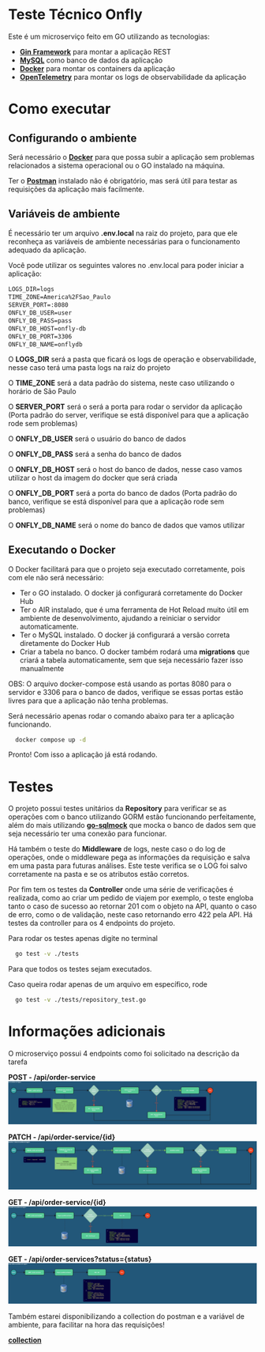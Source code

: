 
# Teste Técnico Onfly

Este é um microserviço feito em GO utilizando as tecnologias:
* **[Gin Framework](https://github.com/gin-gonic/gin)** para montar a aplicação REST
* **[MySQL](https://www.mysql.com/)** como banco de dados da aplicação
* **[Docker](https://www.docker.com/)** para montar os containers da aplicação
* **[OpenTelemetry](https://opentelemetry.io/docs/languages/go/)** para montar os logs de observabilidade da aplicação

# Como executar

**Configurando o ambiente**
---

Será necessário o **[Docker](https://www.docker.com/)** para que possa subir a aplicação sem problemas relacionados a sistema operacional ou o GO instalado na máquina. 

Ter o **[Postman](https://www.postman.com/)** instalado não é obrigatório, mas será útil para testar as requisições da aplicação mais facilmente.

**Variáveis de ambiente**
---

É necessário ter um arquivo **.env.local** na raiz do projeto, para que ele reconheça as variáveis de ambiente necessárias para o funcionamento adequado da aplicação.

Você pode utilizar os seguintes valores no .env.local para poder iniciar a aplicação:

```shell
LOGS_DIR=logs
TIME_ZONE=America%2FSao_Paulo
SERVER_PORT=:8080
ONFLY_DB_USER=user
ONFLY_DB_PASS=pass
ONFLY_DB_HOST=onfly-db
ONFLY_DB_PORT=3306
ONFLY_DB_NAME=onflydb
```

O **LOGS_DIR** será a pasta que ficará os logs de operação e observabilidade, nesse caso terá uma pasta logs na raiz do projeto

O **TIME_ZONE** será a data padrão do sistema, neste caso utilizando o horário de São Paulo

O **SERVER_PORT** será o será a porta para rodar o servidor da aplicação (Porta padrão do server, verifique se está disponível para que a aplicação rode sem problemas)

O **ONFLY_DB_USER** será o usuário do banco de dados

O **ONFLY_DB_PASS** será a senha do banco de dados

O **ONFLY_DB_HOST** será o host do banco de dados, nesse caso vamos utilizar o host da imagem do docker que será criada

O **ONFLY_DB_PORT** será a porta do banco de dados (Porta padrão do banco, verifique se está disponível para que a aplicação rode sem problemas)

O **ONFLY_DB_NAME** será o nome do banco de dados que vamos utilizar

**Executando o Docker**
---

O Docker facilitará para que o projeto seja executado corretamente, pois com ele não será necessário:

* Ter o GO instalado. O docker já configurará corretamente do Docker Hub
* Ter o AIR instalado, que é uma ferramenta de Hot Reload muito útil em ambiente de desenvolvimento, ajudando a reiniciar o servidor automaticamente.
* Ter o MySQL instalado. O docker já configurará a versão correta diretamente do Docker Hub
* Criar a tabela no banco. O docker também rodará uma **migrations** que criará a tabela automaticamente, sem que seja necessário fazer isso manualmente

OBS: O arquivo docker-compose está usando as portas 8080 para o servidor e 3306 para o banco de dados, verifique se essas portas estão livres para que a aplicação não tenha problemas.

Será necessário apenas rodar o comando abaixo para ter a aplicação funcionando.

```bash
  docker compose up -d
```

Pronto! Com isso a aplicação já está rodando.

# Testes

O projeto possui testes unitários da **Repository** para verificar se as operações com o banco utilizando GORM estão funcionando perfeitamente, além do mais utilizando **[go-sqlmock](https://github.com/DATA-DOG/go-sqlmock)** que mocka o banco de dados sem que seja necessário ter uma conexão para funcionar.

Há também o teste do **Middleware** de logs, neste caso o do log de operações, onde o middleware pega as informações da requisição e salva em uma pasta para futuras análises. Este teste verifica se o LOG foi salvo corretamente na pasta e se os atributos estão corretos.

Por fim tem os testes da **Controller** onde uma série de verificações é realizada, como ao criar um pedido de viajem por exemplo, o teste engloba tanto o caso de sucesso ao retornar 201 com o objeto na API, quanto o caso de erro, como o de validação, neste caso retornando erro 422 pela API. Há testes da controller para os 4 endpoints do projeto.

Para rodar os testes apenas digite no terminal

```bash
  go test -v ./tests
```

Para que todos os testes sejam executados.

Caso queira rodar apenas de um arquivo em específico, rode

```bash
  go test -v ./tests/repository_test.go 
```

# Informações adicionais

O microserviço possui 4 endpoints como foi solicitado na descrição da tarefa

**POST - /api/order-service**
![POST](./assets/imgs/post.jpg)

**PATCH - /api/order-service/{id}**
![PATCH](./assets/imgs/patch.jpg)

**GET - /api/order-service/{id}**
![GET ID](./assets/imgs/get_id.jpg)

**GET - /api/order-services?status={status}**
![GET ALL](./assets/imgs/get_all.jpg)

Também estarei disponibilizando a collection do postman e a variável de ambiente, para facilitar na hora das requisições!

**[collection](https://drive.google.com/drive/folders/1bjHgkknJoz05gOzzJZUCefQ-nHktM9xD)**